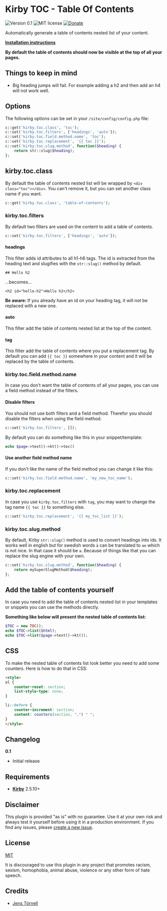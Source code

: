 # Kirby TOC - Table Of Contents

![Version 0.1](https://img.shields.io/badge/version-0.1-blue.svg) ![MIT license](https://img.shields.io/badge/license-MIT-green.svg) [![Donate](https://img.shields.io/badge/give-donation-yellow.svg)](https://www.paypal.me/DevoneraAB)

Automatically generate a table of contents nested list of your content.

[**Installation instructions**](docs/install.md)

**By default the table of contents should now be visible at the top of all your pages.**

## Things to keep in mind

- Big heading jumps will fail. For example adding a h2 and then add an h4 will not work well.

## Options

The following options can be set in your `/site/config/config.php` file:

```php
c::get('kirby.toc.class', 'toc');
c::set('kirby.toc.filters', ['headings', 'auto']);
c::set('kirby.toc.field.method.name', 'toc');
c::set('kirby.toc.replacement', '{{ toc }}');
c::set('kirby.toc.slug.method', function($heading) {
    return str::slug($heading);
};
```

## kirby.toc.class

By default the table of contents nested list will be wrapped by `<div class="toc"></div>`. You can't remove it, but you can set another class name if you want.

```php
c::get('kirby.toc.class', 'table-of-contents');
```

### kirby.toc.filters

By default two filters are used on the content to add a table of contents.

```php
c::set('kirby.toc.filters', ['headings', 'auto']);
```

#### headings

This filter adds id attributes to all h1-h6 tags. The id is extracted from the heading text and slugifies with the `str::slug()` method by default.

```text
## Hello h2
```

...becomes...

```text
<h2 id="hello-h2">Hello h2</h2>
```

**Be aware:** If you already have an id on your heading tag, it will not be replaced with a new one.

#### auto

This filter add the table of contents nested list at the top of the content.

#### tag

This filter add the table of contents where you put a replacement tag. By default you can add `{{ toc }}` somewhere in your content and it will be replaced by the table of contents.

### kirby.toc.field.method.name

In case you don't want the table of contents of all your pages, you can use a field method instead of the filters.

#### Disable filters

You should not use both filters and a field method. Therefor you should disable the filters when using the field method.

```php
c::set('kirby.toc.filters', []);
```

By default you can do something like this in your snippet/template:

```php
echo $page->text()->kt()->toc()
```

#### Use another field method name

If you don't like the name of the field method you can change it like this:

```php
c::set('kirby.toc.field.method.name', 'my_new_toc_name');
```

### kirby.toc.replacement

In case you use `kirby.toc.filters` with `tag`, you may want to change the tag name `{{ toc }}` to something else.

```php
c::set('kirby.toc.replacement', '{{ my_toc_list }}');
```

### kirby.toc.slug.method

By default, Kirby `str::slug()` method is used to convert headings into ids. It works well in english but for swedish words `ä` can be translated to `ae` which is not nice. In that case it should be `a`. Because of things like that you can replace the slug engine with your own.

```php
c::set('kirby.toc.slug.method', function($heading) {
    return mySuperSlugMethod($heading);
};
```

## Add the table of contents yourself

In case you need to add the table of contents nested list in your templates or snippets you can use the methods directly.

**Something like below will present the nested table of contents list:**

```php
$TOC = new TOC();
echo $TOC->list($html);
echo $TOC->list($page->text()->kt());
```

## CSS

To make the nested table of contents list look better you need to add some counters. Here is how to do that in CSS:

```html
<style>
ol {
    counter-reset: section;
    list-style-type: none;
}

li::before {
    counter-increment: section;
    content: counters(section, ".") " ";
}
</style>
```

## Changelog

**0.1**

- Initial release

## Requirements

- [**Kirby**](https://getkirby.com/) 2.5.10+

## Disclaimer

This plugin is provided "as is" with no guarantee. Use it at your own risk and always test it yourself before using it in a production environment. If you find any issues, please [create a new issue](https://github.com/jenstornell/kirby-toc/issues/new).

## License

[MIT](https://opensource.org/licenses/MIT)

It is discouraged to use this plugin in any project that promotes racism, sexism, homophobia, animal abuse, violence or any other form of hate speech.

## Credits

- [Jens Törnell](https://github.com/jenstornell)